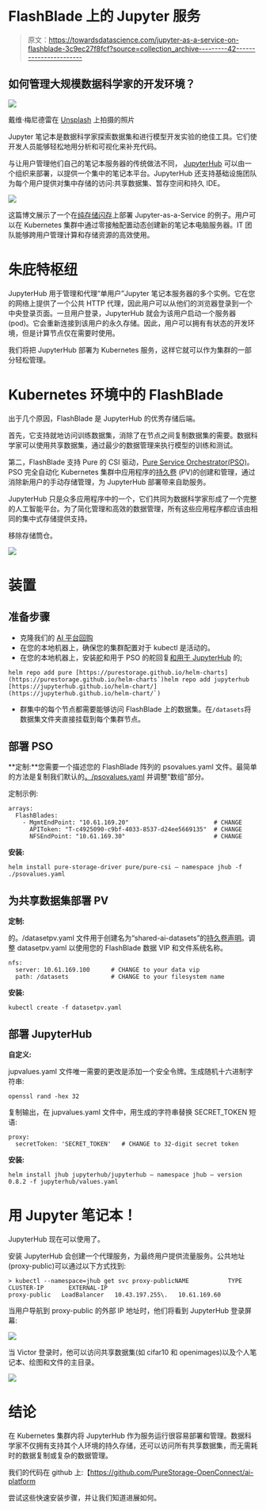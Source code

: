 # FlashBlade 上的 Jupyter 服务

> 原文：<https://towardsdatascience.com/jupyter-as-a-service-on-flashblade-3c9ec27f8fcf?source=collection_archive---------42----------------------->

## 如何管理大规模数据科学家的开发环境？

![](img/52a1cfe59adcb7fbe0772c45508c4fae.png)

戴维·梅尼德雷在 [Unsplash](https://unsplash.com?utm_source=medium&utm_medium=referral) 上拍摄的照片

Jupyter 笔记本是数据科学家探索数据集和进行模型开发实验的绝佳工具。它们使开发人员能够轻松地用分析和可视化来补充代码。

与让用户管理他们自己的笔记本服务器的传统做法不同， [JupyterHub](https://jupyterhub.readthedocs.io/en/stable/) 可以由一个组织来部署，以提供一个集中的笔记本平台。JupyterHub 还支持基础设施团队为每个用户提供对集中存储的访问:共享数据集、暂存空间和持久 IDE。

![](img/7e620faa2b1228659b25e4ac2140b78f.png)

这篇博文展示了一个在[纯存储闪存](https://www.purestorage.com/products/flashblade.html)上部署 Jupyter-as-a-Service 的例子。用户可以在 Kubernetes 集群中通过零接触配置动态创建新的笔记本电脑服务器。IT 团队能够跨用户管理计算和存储资源的高效使用。

# 朱庇特枢纽

JupyterHub 用于管理和代理“单用户”Jupyter 笔记本服务器的多个实例。它在您的网络上提供了一个公共 HTTP 代理，因此用户可以从他们的浏览器登录到一个中央登录页面。一旦用户登录，JupyterHub 就会为该用户启动一个服务器(pod)。它会重新连接到该用户的永久存储。因此，用户可以拥有有状态的开发环境，但是计算节点仅在需要时使用。

我们将把 JupyterHub 部署为 Kubernetes 服务，这样它就可以作为集群的一部分轻松管理。

# Kubernetes 环境中的 FlashBlade

出于几个原因，FlashBlade 是 JupyterHub 的优秀存储后端。

首先，它支持就地访问训练数据集，消除了在节点之间复制数据集的需要。数据科学家可以使用共享数据集，通过最少的数据管理来执行模型的训练和测试。

第二，FlashBlade 支持 Pure 的 CSI 驱动，[Pure Service Orchestrator(PSO)](https://www.purestorage.com/pure-folio/showcase.html?item=/type/pdf/subtype/doc/path//content/dam/purestorage/pdf/datasheets/ps_ds_pure-service-orchestrator_01.pdf)。PSO 完全自动化 Kubernetes 集群中应用程序的[持久卷](https://kubernetes.io/docs/concepts/storage/persistent-volumes/) (PV)的创建和管理，通过消除新用户的手动存储管理，为 JupyterHub 部署带来自助服务。

JupyterHub 只是众多应用程序中的一个，它们共同为数据科学家形成了一个完整的人工智能平台。为了简化管理和高效的数据管理，所有这些应用程序都应该由相同的集中式存储提供支持。

移除存储筒仓。

![](img/818cadd589c93bf62c0e51b388522fbb.png)

# 装置

## 准备步骤

*   克隆我们的 [AI 平台回购](https://github.com/PureStorage-OpenConnect/ai-platform)
*   在您的本地机器上，确保您的集群配置对于 kubectl 是活动的。
*   在您的本地机器上，安装[舵](https://helm.sh/docs/intro/quickstart/)和用于 PSO 的舵回复[和用于 JupyterHub](https://github.com/purestorage/helm-charts) 的[:](https://github.com/jupyterhub/helm-chart)

```
helm repo add pure [https://purestorage.github.io/helm-charts](https://purestorage.github.io/helm-charts`)helm repo add jupyterhub [https://jupyterhub.github.io/helm-chart/](https://jupyterhub.github.io/helm-chart/`)
```

*   群集中的每个节点都需要能够访问 FlashBlade 上的数据集。在`/datasets`将数据集文件夹直接挂载到每个集群节点。

## 部署 PSO

**定制:**您需要一个描述您的 FlashBlade 阵列的 psovalues.yaml 文件。最简单的方法是复制我们默认的[。/psovalues.yaml](https://github.com/purestorage/helm-charts/blob/master/pure-csi/values.yaml) 并调整“数组”部分。

定制示例:

```
arrays:
  FlashBlades:
    - MgmtEndPoint: "10.61.169.20"                        # CHANGE
      APIToken: "T-c4925090-c9bf-4033-8537-d24ee5669135"  # CHANGE
      NFSEndPoint: "10.61.169.30"                         # CHANGE
```

**安装:**

`helm install pure-storage-driver pure/pure-csi — namespace jhub -f ./psovalues.yaml`

## 为共享数据集部署 PV

**定制:**

的。/datasetpv.yaml 文件用于创建名为“shared-ai-datasets”的[持久卷声明](https://kubernetes.io/docs/concepts/storage/persistent-volumes/#persistentvolumeclaims)。调整 datasetpv.yaml 以使用您的 FlashBlade 数据 VIP 和文件系统名称。

```
nfs:
  server: 10.61.169.100      # CHANGE to your data vip
  path: /datasets            # CHANGE to your filesystem name
```

**安装:**

`kubectl create -f datasetpv.yaml`

## 部署 JupyterHub

**自定义:**

jupvalues.yaml 文件唯一需要的更改是添加一个安全令牌。生成随机十六进制字符串:

`openssl rand -hex 32`

复制输出，在 jupvalues.yaml 文件中，用生成的字符串替换 SECRET_TOKEN 短语:

```
proxy:
  secretToken: 'SECRET_TOKEN'   # CHANGE to 32-digit secret token 
```

**安装:**

`helm install jhub jupyterhub/jupyterhub — namespace jhub — version 0.8.2 -f jupyterhub/values.yaml`

# 用 Jupyter 笔记本！

JupyterHub 现在可以使用了。

安装 JupyterHub 会创建一个代理服务，为最终用户提供流量服务。公共地址(proxy-public)可以通过以下方式找到:

```
> kubectl --namespace=jhub get svc proxy-publicNAME           TYPE           CLUSTER-IP       EXTERNAL-IP                
proxy-public   LoadBalancer   10.43.197.255\.   10.61.169.60 
```

当用户导航到 proxy-public 的外部 IP 地址时，他们将看到 JupyterHub 登录屏幕:

![](img/bd9341096672ae867f2866fee0e72e14.png)

当 Victor 登录时，他可以访问共享数据集(如 cifar10 和 openimages)以及个人笔记本、绘图和文件的主目录。

![](img/8b57e635a82b0d506f418e7b7c0e4360.png)

# 结论

在 Kubernetes 集群内将 JupyterHub 作为服务运行很容易部署和管理。数据科学家不仅拥有支持其个人环境的持久存储，还可以访问所有共享数据集，而无需耗时的数据复制或复杂的数据管理。

我们的代码在 github 上:【https://github.com/PureStorage-OpenConnect/ai-platform 

尝试这些快速安装步骤，并让我们知道进展如何。